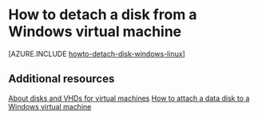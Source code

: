 <properties
	pageTitle="Detach a disk from a Windows VM | Windows Azure"
	description="Learn to detach a disk from a virtual machine in Azure using the classic deployment model."
	services="virtual-machines"
	documentationCenter=""
	authors="cynthn"
	manager="timlt"
	editor=""
	tags="azure-service-management"/>

<tags
	ms.service="virtual-machines"
	ms.date="07/14/2015"
	wacn.date=""/>



# How to detach a disk from a Windows virtual machine

<!-- deleted by customization
[AZURE.INCLUDE [learn-about-deployment-models](../includes/learn-about-deployment-models-classic-include.md)] Resource Manager model.


-->
[AZURE.INCLUDE [howto-detach-disk-windows-linux](../includes/howto-detach-disk-windows-linux.md)]
## Additional resources
[About disks and VHDs for virtual machines](/documentation/articles/virtual-machines-disks-vhds)
[How to attach a data disk to a Windows virtual machine](/documentation/articles/storage-windows-attach-disk)
